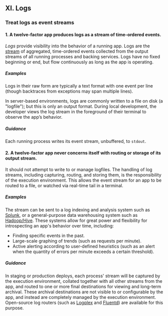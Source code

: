 ## XI. Logs
### Treat logs as event streams

#### 1\. A twelve-factor app produces logs as a stream of time-ordered events.

*Logs* provide visibility into the behavior of a running app. Logs are the
[stream](https://adam.herokuapp.com/past/2011/4/1/logs_are_streams_not_files/)
of aggregated, time-ordered events collected from the output streams of all
running processes and backing services. Logs have no fixed beginning or end,
but flow continuously as long as the app is operating.

##### Examples

Logs in their raw form are typically a text format with one event per line
(though backtraces from exceptions may span multiple lines).

In server-based environments, logs are commonly written to a file on disk (a
"logfile"); but this is only an output format. During local development, the
developer views the log stream in the foreground of their terminal to observe
the app’s behavior.

##### Guidance

Each running process writes its event stream, unbuffered, to `stdout`.

#### 2\. A twelve-factor app never concerns itself with routing or storage of its output stream.

It should not attempt to write to or manage logfiles. The handling of log
streams, including capturing, routing, and storing them, is the responsibility
of the execution environment. This allows the event stream for an app to be
routed to a file, or watched via real-time tail in a terminal.

##### Examples

The stream can be sent to a log indexing and analysis system such as
[Splunk](http://www.splunk.com/), or a general-purpose data warehousing system
such as [Hadoop/Hive](http://hive.apache.org/).  These systems allow for great
power and flexibility for introspecting an app's behavior over time, including:

* Finding specific events in the past.
* Large-scale graphing of trends (such as requests per minute).
* Active alerting according to user-defined heuristics (such as an alert when
  the quantity of errors per minute exceeds a certain threshold).

##### Guidance

In staging or production deploys, each process' stream will be captured by the
execution environment, collated together with all other streams from the app,
and routed to one or more final destinations for viewing and long-term
archival.  These archival destinations are not visible to or configurable by
the app, and instead are completely managed by the execution environment.
Open-source log routers (such as [Logplex](https://github.com/heroku/logplex)
and [Fluentd](https://github.com/fluent/fluentd)) are available for this
purpose.
